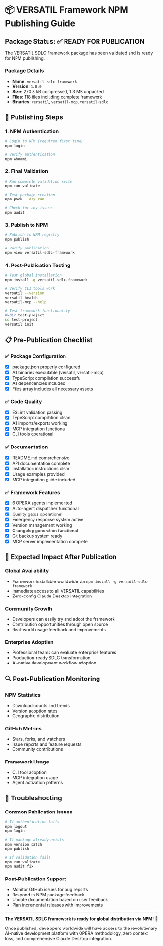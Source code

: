 # 📦 VERSATIL Framework NPM Publishing Guide

## Package Status: ✅ READY FOR PUBLICATION

The VERSATIL SDLC Framework package has been validated and is ready for NPM publishing.

### Package Details
- **Name**: `versatil-sdlc-framework`
- **Version**: `1.0.0`
- **Size**: 270.8 kB compressed, 1.3 MB unpacked
- **Files**: 118 files including complete framework
- **Binaries**: `versatil`, `versatil-mcp`, `versatil-sdlc`

## 🚀 Publishing Steps

### 1. NPM Authentication
```bash
# Login to NPM (required first time)
npm login

# Verify authentication
npm whoami
```

### 2. Final Validation
```bash
# Run complete validation suite
npm run validate

# Test package creation
npm pack --dry-run

# Check for any issues
npm audit
```

### 3. Publish to NPM
```bash
# Publish to NPM registry
npm publish

# Verify publication
npm view versatil-sdlc-framework
```

### 4. Post-Publication Testing
```bash
# Test global installation
npm install -g versatil-sdlc-framework

# Verify CLI tools work
versatil --version
versatil health
versatil-mcp --help

# Test framework functionality
mkdir test-project
cd test-project
versatil init
```

## 📋 Pre-Publication Checklist

### ✅ Package Configuration
- [x] package.json properly configured
- [x] All binaries executable (versatil, versatil-mcp)
- [x] TypeScript compilation successful
- [x] All dependencies included
- [x] Files array includes all necessary assets

### ✅ Code Quality
- [x] ESLint validation passing
- [x] TypeScript compilation clean
- [x] All imports/exports working
- [x] MCP integration functional
- [x] CLI tools operational

### ✅ Documentation
- [x] README.md comprehensive
- [x] API documentation complete
- [x] Installation instructions clear
- [x] Usage examples provided
- [x] MCP integration guide included

### ✅ Framework Features
- [x] 6 OPERA agents implemented
- [x] Auto-agent dispatcher functional
- [x] Quality gates operational
- [x] Emergency response system active
- [x] Version management working
- [x] Changelog generation functional
- [x] Git backup system ready
- [x] MCP server implementation complete

## 🎯 Expected Impact After Publication

### Global Availability
- Framework installable worldwide via `npm install -g versatil-sdlc-framework`
- Immediate access to all VERSATIL capabilities
- Zero-config Claude Desktop integration

### Community Growth
- Developers can easily try and adopt the framework
- Contribution opportunities through open source
- Real-world usage feedback and improvements

### Enterprise Adoption
- Professional teams can evaluate enterprise features
- Production-ready SDLC transformation
- AI-native development workflow adoption

## 🔍 Post-Publication Monitoring

### NPM Statistics
- Download counts and trends
- Version adoption rates
- Geographic distribution

### GitHub Metrics
- Stars, forks, and watchers
- Issue reports and feature requests
- Community contributions

### Framework Usage
- CLI tool adoption
- MCP integration usage
- Agent activation patterns

## 🛟 Troubleshooting

### Common Publication Issues
```bash
# If authentication fails
npm logout
npm login

# If package already exists
npm version patch
npm publish

# If validation fails
npm run validate
npm audit fix
```

### Post-Publication Support
- Monitor GitHub issues for bug reports
- Respond to NPM package feedback
- Update documentation based on user feedback
- Plan incremental releases with improvements

---

**The VERSATIL SDLC Framework is ready for global distribution via NPM!** 🚀

Once published, developers worldwide will have access to the revolutionary AI-native development platform with OPERA methodology, zero context loss, and comprehensive Claude Desktop integration.